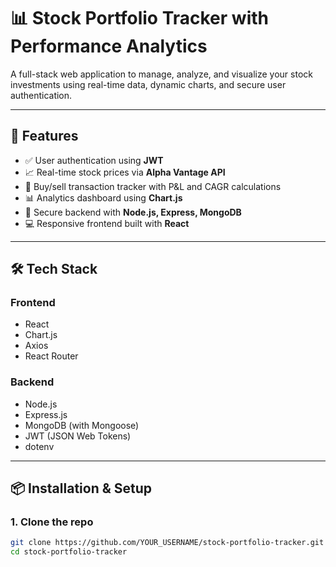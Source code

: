 # 📊 Stock Portfolio Tracker with Performance Analytics

A full-stack web application to manage, analyze, and visualize your stock investments using real-time data, dynamic charts, and secure user authentication.

---

## 🚀 Features

- ✅ User authentication using **JWT**
- 📈 Real-time stock prices via **Alpha Vantage API**
- 🔄 Buy/sell transaction tracker with P&L and CAGR calculations
- 📊 Analytics dashboard using **Chart.js**
- 🔐 Secure backend with **Node.js, Express, MongoDB**
- 💻 Responsive frontend built with **React**

---

## 🛠️ Tech Stack

### Frontend
- React
- Chart.js
- Axios
- React Router

### Backend
- Node.js
- Express.js
- MongoDB (with Mongoose)
- JWT (JSON Web Tokens)
- dotenv

---

## 📦 Installation & Setup

### 1. Clone the repo

```bash
git clone https://github.com/YOUR_USERNAME/stock-portfolio-tracker.git
cd stock-portfolio-tracker
